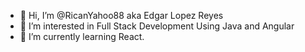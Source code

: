 - 👋 Hi, I’m @RicanYahoo88 aka Edgar Lopez Reyes
- 👀 I’m interested in Full Stack Development Using Java and Angular
- 🌱 I’m currently learning React.

<!---
RicanYahoo88/RicanYahoo88 is a ✨ special ✨ repository because its `README.md` (this file) appears on your GitHub profile.
You can click the Preview link to take a look at your changes.
--->
